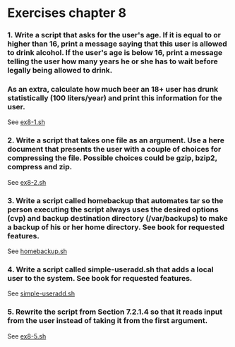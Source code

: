 # Exercises chapter 8
### 1. Write a script that asks for the user's age. If it is equal to or higher than 16, print a message saying that this user is allowed to drink alcohol. If the user's age is below 16, print a message telling the user how many years he or she has to wait before legally being allowed to drink.

### As an extra, calculate how much beer an 18+ user has drunk statistically (100 liters/year) and print this information for the user.
See [ex8-1.sh](/shell-scripts/ex8-1.sh)

### 2. Write a script that takes one file as an argument. Use a here document that presents the user with a couple of choices for compressing the file. Possible choices could be gzip, bzip2, compress and zip. 
See [ex8-2.sh](/shell-scripts/ex8-2.sh)

### 3. Write a script called homebackup that automates tar so the person executing the script always uses the desired options (cvp) and backup destination directory (/var/backups) to make a backup of his or her home directory. See book for requested features.
See [homebackup.sh](/shell-scripts/homebackup.sh)

### 4. Write a script called simple-useradd.sh that adds a local user to the system. See book for requested features.
See [simple-useradd.sh](/shell-scripts/simple-useradd.sh)

### 5. Rewrite the script from Section 7.2.1.4 so that it reads input from the user instead of taking it from the first argument.
See [ex8-5.sh](/shell-scripts/ex8-5.sh)